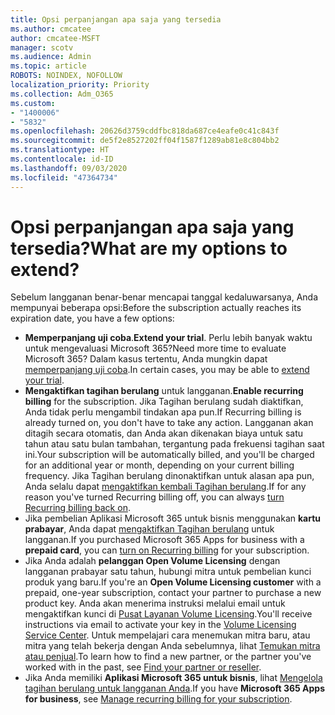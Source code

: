 ```yaml
---
title: Opsi perpanjangan apa saja yang tersedia
ms.author: cmcatee
author: cmcatee-MSFT
manager: scotv
ms.audience: Admin
ms.topic: article
ROBOTS: NOINDEX, NOFOLLOW
localization_priority: Priority
ms.collection: Adm_O365
ms.custom:
- "1400006"
- "5832"
ms.openlocfilehash: 20626d3759cddfbc818da687ce4eafe0c41c843f
ms.sourcegitcommit: de5f2e8527202ff04f1587f1289ab81e8c804bb2
ms.translationtype: HT
ms.contentlocale: id-ID
ms.lasthandoff: 09/03/2020
ms.locfileid: "47364734"
---
```

# <a name="what-are-my-options-to-extend"></a><span data-ttu-id="f1c7f-102">Opsi perpanjangan apa saja yang tersedia?</span><span class="sxs-lookup"><span data-stu-id="f1c7f-102">What are my options to extend?</span></span>

<span data-ttu-id="f1c7f-103">Sebelum langganan benar-benar mencapai tanggal kedaluwarsanya, Anda mempunyai beberapa opsi:</span><span class="sxs-lookup"><span data-stu-id="f1c7f-103">Before the subscription actually reaches its expiration date, you have a few options:</span></span>

- <span data-ttu-id="f1c7f-104">**Memperpanjang uji coba**.</span><span class="sxs-lookup"><span data-stu-id="f1c7f-104">**Extend your trial**.</span></span>  <span data-ttu-id="f1c7f-105">Perlu lebih banyak waktu untuk mengevaluasi Microsoft 365?</span><span class="sxs-lookup"><span data-stu-id="f1c7f-105">Need more time to evaluate Microsoft 365?</span></span> <span data-ttu-id="f1c7f-106">Dalam kasus tertentu, Anda mungkin dapat  [memperpanjang uji coba](https://docs.microsoft.com/microsoft-365/commerce/extend-your-trial).</span><span class="sxs-lookup"><span data-stu-id="f1c7f-106">In certain cases, you may be able to  [extend your trial](https://docs.microsoft.com/microsoft-365/commerce/extend-your-trial).</span></span>  
- <span data-ttu-id="f1c7f-107">**Mengaktifkan tagihan berulang** untuk langganan.</span><span class="sxs-lookup"><span data-stu-id="f1c7f-107">**Enable recurring billing** for the subscription.</span></span> <span data-ttu-id="f1c7f-108">Jika Tagihan berulang sudah diaktifkan, Anda tidak perlu mengambil tindakan apa pun.</span><span class="sxs-lookup"><span data-stu-id="f1c7f-108">If Recurring billing is already turned on, you don't have to take any action.</span></span> <span data-ttu-id="f1c7f-109">Langganan akan ditagih secara otomatis, dan Anda akan dikenakan biaya untuk satu tahun atau satu bulan tambahan, tergantung pada frekuensi tagihan saat ini.</span><span class="sxs-lookup"><span data-stu-id="f1c7f-109">Your subscription will be automatically billed, and you'll be charged for an additional year or month, depending on your current billing frequency.</span></span> <span data-ttu-id="f1c7f-110">Jika Tagihan berulang dinonaktifkan untuk alasan apa pun, Anda selalu dapat  [mengaktifkan kembali Tagihan berulang](https://docs.microsoft.com/microsoft-365/commerce/subscriptions/renew-your-subscription).</span><span class="sxs-lookup"><span data-stu-id="f1c7f-110">If for any reason you've turned Recurring billing off, you can always  [turn Recurring billing back on](https://docs.microsoft.com/microsoft-365/commerce/subscriptions/renew-your-subscription).</span></span>
- <span data-ttu-id="f1c7f-111">Jika pembelian Aplikasi Microsoft 365 untuk bisnis menggunakan  **kartu prabayar**, Anda dapat  [mengaktifkan Tagihan berulang](https://docs.microsoft.com/microsoft-365/commerce/subscriptions/renew-your-subscription)  untuk langganan.</span><span class="sxs-lookup"><span data-stu-id="f1c7f-111">If you purchased Microsoft 365 Apps for business with a  **prepaid card**, you can  [turn on Recurring billing](https://docs.microsoft.com/microsoft-365/commerce/subscriptions/renew-your-subscription)  for your subscription.</span></span>
- <span data-ttu-id="f1c7f-112">Jika Anda adalah  **pelanggan Open Volume Licensing**  dengan langganan prabayar satu tahun, hubungi mitra untuk pembelian kunci produk yang baru.</span><span class="sxs-lookup"><span data-stu-id="f1c7f-112">If you're an  **Open Volume Licensing customer**  with a prepaid, one-year subscription, contact your partner to purchase a new product key.</span></span> <span data-ttu-id="f1c7f-113">Anda akan menerima instruksi melalui email untuk mengaktifkan kunci di  [Pusat Layanan Volume Licensing](https://go.microsoft.com/fwlink/p/?LinkID=282016).</span><span class="sxs-lookup"><span data-stu-id="f1c7f-113">You'll receive instructions via email to activate your key in the  [Volume Licensing Service Center](https://go.microsoft.com/fwlink/p/?LinkID=282016).</span></span> <span data-ttu-id="f1c7f-114">Untuk mempelajari cara menemukan mitra baru, atau mitra yang telah bekerja dengan Anda sebelumnya, lihat  [Temukan mitra atau penjual](https://docs.microsoft.com/microsoft-365/admin/manage/find-your-partner-or-reseller).</span><span class="sxs-lookup"><span data-stu-id="f1c7f-114">To learn how to find a new partner, or the partner you've worked with in the past, see  [Find your partner or reseller](https://docs.microsoft.com/microsoft-365/admin/manage/find-your-partner-or-reseller).</span></span>
- <span data-ttu-id="f1c7f-115">Jika Anda memiliki  **Aplikasi Microsoft 365 untuk bisnis**, lihat  [Mengelola tagihan berulang untuk langganan Anda](https://docs.microsoft.com/microsoft-365/commerce/subscriptions/renew-your-subscription).</span><span class="sxs-lookup"><span data-stu-id="f1c7f-115">If you have  **Microsoft 365 Apps for business**, see  [Manage recurring billing for your subscription](https://docs.microsoft.com/microsoft-365/commerce/subscriptions/renew-your-subscription).</span></span>
